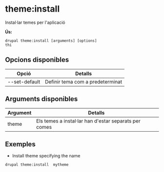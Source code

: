 # theme:install
Instal·lar temes per l'aplicació

**Ús:**
```
drupal theme:install [arguments] [options]
thi
```

## Opcions disponibles
Opció | Detalls
-------|-------------
--set-default | Definir tema com a predeterminat

## Arguments disponibles
Argument | Detalls
---------|-------------
theme | Els temes a instal·lar han d'estar separats per comes

## Exemples
* Install theme specifying the name
```
drupal theme:install  mytheme
```
